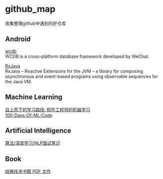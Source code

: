 # github_map
收集整理github中遇到的好仓库  

## Android
[wcdb][5]  
WCDB is a cross-platform database framework developed by WeChat.  

[RxJava][6]  
RxJava – Reactive Extensions for the JVM – a library for composing asynchronous and event-based programs using observable sequences for the Java VM.  

## Machine Learning
[自上而下的学习路线: 软件工程师的机器学习][3]  
[100-Days-Of-ML-Code][4]  

## Artificial Intelligence
[算法/深度学习/NLP面试笔记][1]  

## Book
[经典技术书籍 PDF 文件][2]  




[1]: https://github.com/imhuay/Algorithm_Interview_Notes-Chinese  
[2]: https://github.com/royeo/awesome-programming-books  
[3]: https://github.com/ZuzooVn/machine-learning-for-software-engineers  
[4]: https://github.com/Avik-Jain/100-Days-Of-ML-Code
[5]: https://github.com/Tencent/wcdb
[6]: https://github.com/ReactiveX/RxJava